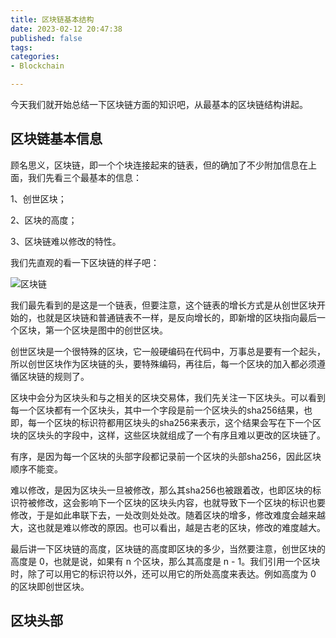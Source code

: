 ```yaml
---
title: 区块链基本结构
date: 2023-02-12 20:47:38
published: false
tags:
categories:
- Blockchain

---
```


今天我们就开始总结一下区块链方面的知识吧，从最基本的区块链结构讲起。

<!--more-->

## 区块链基本信息

顾名思义，区块链，即一个个块连接起来的链表，但的确加了不少附加信息在上面，我们先看三个最基本的信息：

1、创世区块；

2、区块的高度；

3、区块链难以修改的特性。

我们先直观的看一下区块链的样子吧：

![区块链](https://www.jackhuang.cc/svg/blockchain-first-view.svg)

我们最先看到的是这是一个链表，但要注意，这个链表的增长方式是从创世区块开始的，也就是区块链和普通链表不一样，是反向增长的，即新增的区块指向最后一个区块，第一个区块是图中的创世区块。

创世区块是一个很特殊的区块，它一般硬编码在代码中，万事总是要有一个起头，所以创世区块作为区块链的头，要特殊编码，再往后，每一个区块的加入都必须遵循区块链的规则了。

区块中会分为区块头和与之相关的区块交易体，我们先关注一下区块头。可以看到每一个区块都有一个区块头，其中一个字段是前一个区块头的sha256结果，也即，每一个区块的标识符都用区块头的sha256来表示，这个结果会写在下一个区块的区块头的字段中，这样，这些区块就组成了一个有序且难以更改的区块链了。

有序，是因为每一个区块的头部字段都记录前一个区块的头部sha256，因此区块顺序不能变。

难以修改，是因为区块头一旦被修改，那么其sha256也被跟着改，也即区块的标识符被修改，这会影响下一个区块的区块头内容，也就导致下一个区块的标识也要修改，于是如此串联下去，一处改则处处改。随着区块的增多，修改难度会越来越大，这也就是难以修改的原因。也可以看出，越是古老的区块，修改的难度越大。

最后讲一下区块链的高度，区块链的高度即区块的多少，当然要注意，创世区块的高度是 0，也就是说，如果有 n 个区块，那么其高度是 n - 1。我们引用一个区块时，除了可以用它的标识符以外，还可以用它的所处高度来表达。例如高度为 0 的区块即创世区块。



## 区块头部

